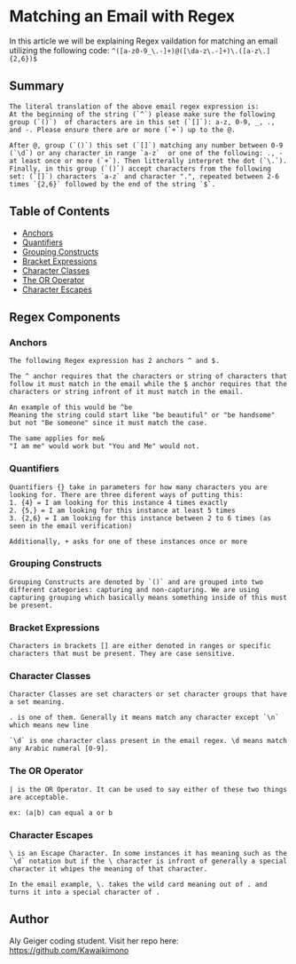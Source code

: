# Matching an Email with Regex

In this article we will be explaining Regex vaildation for matching an email utilizing the following code: 
`^([a-z0-9_\.-]+)@([\da-z\.-]+)\.([a-z\.]{2,6})$`

## Summary
    The literal translation of the above email regex expression is:
    At the beginning of the string (`^`) please make sure the following group (`()`)  of characters are in this set (`[]`): a-z, 0-9, _, ., and -. Please ensure there are or more (`+`) up to the @. 
    
    After @, group (`()`) this set (`[]`) matching any number between 0-9 (`\d`) or any character in range `a-z`  or one of the following: ., - at least once or more (`+`). Then litterally interpret the dot (`\.`). Finally, in this group (`()`) accept characters from the following set: (`[]`) characters `a-z` and character ".", repeated between 2-6 times `{2,6}` followed by the end of the string `$`.


## Table of Contents

- [Anchors](#anchors)
- [Quantifiers](#quantifiers)
- [Grouping Constructs](#grouping-constructs)
- [Bracket Expressions](#bracket-expressions)
- [Character Classes](#character-classes)
- [The OR Operator](#the-or-operator)
- [Character Escapes](#character-escapes)

## Regex Components
 
### Anchors
    The following Regex expression has 2 anchors ^ and $.

    The ^ anchor requires that the characters or string of characters that follow it must match in the email while the $ anchor requires that the characters or string infront of it must match in the email.

    An example of this would be ^be
    Meaning the string could start like "be beautiful" or "be handsome" but not "Be someone" since it must match the case.

    The same applies for me&
    "I am me" would work but "You and Me" would not.

### Quantifiers
    Quantifiers {} take in parameters for how many characters you are looking for. There are three diferent ways of putting this:
    1. {4} = I am looking for this instance 4 times exactly
    2. {5,} = I am looking for this instance at least 5 times
    3. {2,6} = I am looking for this instance between 2 to 6 times (as seen in the email verification)

    Additionally, + asks for one of these instances once or more

### Grouping Constructs
    Grouping Constructs are denoted by `()` and are grouped into two different categories: capturing and non-capturing. We are using capturing grouping which basically means something inside of this must be present.

### Bracket Expressions
    Characters in brackets [] are either denoted in ranges or specific characters that must be present. They are case sensitive.

### Character Classes
    Character Classes are set characters or set character groups that have a set meaning.

    . is one of them. Generally it means match any character except `\n` which means new line

    `\d` is one character class present in the email regex. \d means match any Arabic numeral [0-9].

### The OR Operator
    | is the OR Operator. It can be used to say either of these two things are acceptable. 

    ex: (a|b) can equal a or b

### Character Escapes
    \ is an Escape Character. In some instances it has meaning such as the `\d` notation but if the \ character is infront of generally a special character it whipes the meaning of that character. 

    In the email example, \. takes the wild card meaning out of . and turns it into a special character of .

## Author

Aly Geiger coding student. Visit her repo here:  https://github.com/Kawaikimono
